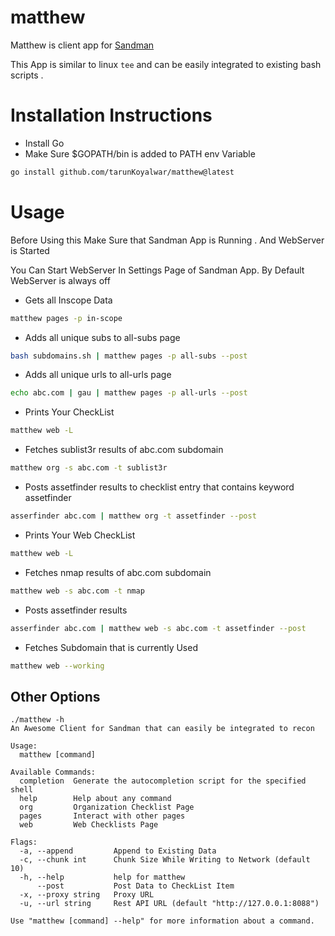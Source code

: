 # matthew

Matthew is client app for [Sandman](https://github.com/tarunKoyalwar/Sandman.git) 


This App is similar to linux `tee` and can be easily integrated to existing bash scripts .


# Installation Instructions

 - Install Go
 - Make Sure $GOPATH/bin is added to PATH env Variable
 
 ```sh
 go install github.com/tarunKoyalwar/matthew@latest
 ```
 
 



 # Usage
 
  Before Using this Make Sure that Sandman App is Running . And WebServer is Started
 
 You Can Start WebServer In Settings Page of Sandman App. By Default WebServer is always off
 

  - Gets all Inscope Data

```sh
matthew pages -p in-scope
```
 	 
  - Adds all unique subs to all-subs page

```sh
bash subdomains.sh | matthew pages -p all-subs --post
```
  - Adds all unique urls to all-urls page

```sh
echo abc.com | gau | matthew pages -p all-urls --post
```
  - Prints Your CheckList

```sh
matthew web -L 
```

  -  Fetches sublist3r results of abc.com subdomain

```sh
matthew org -s abc.com -t sublist3r
```

  - Posts assetfinder results to checklist entry
	that contains keyword assetfinder

```sh
asserfinder abc.com | matthew org -t assetfinder --post
```

  - Prints Your Web CheckList

```sh
matthew web -L
```

  - Fetches nmap results of abc.com subdomain

```sh
matthew web -s abc.com -t nmap
```
  - Posts assetfinder results 

```sh
asserfinder abc.com | matthew web -s abc.com -t assetfinder --post
```
  - Fetches Subdomain that is currently Used 

```sh
matthew web --working
```

## Other Options

```console
./matthew -h    
An Awesome Client for Sandman that can easily be integrated to recon

Usage:
  matthew [command]

Available Commands:
  completion  Generate the autocompletion script for the specified shell
  help        Help about any command
  org         Organization Checklist Page
  pages       Interact with other pages
  web         Web Checklists Page

Flags:
  -a, --append         Append to Existing Data
  -c, --chunk int      Chunk Size While Writing to Network (default 10)
  -h, --help           help for matthew
      --post           Post Data to CheckList Item
  -x, --proxy string   Proxy URL
  -u, --url string     Rest API URL (default "http://127.0.0.1:8088")

Use "matthew [command] --help" for more information about a command.
```

